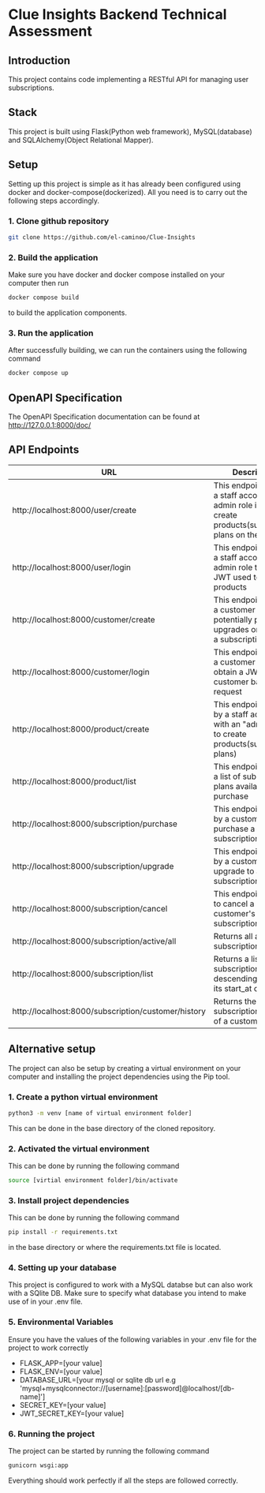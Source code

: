 # Clue Insights Backend Technical Assessment 

## Introduction

This project contains code implementing a RESTful API for managing user subscriptions.

## Stack
This project is built using Flask(Python web framework), MySQL(database) and SQLAlchemy(Object Relational Mapper).

## Setup

Setting up this project is simple as it has already been configured using docker and docker-compose(dockerized). All you need is to carry out the following steps accordingly.

### 1. Clone github repository
```bash
git clone https://github.com/el-caminoo/Clue-Insights
```
### 2. Build the application

Make sure you have docker and docker compose installed on your computer then run
```bash
docker compose build
```
to build the application components.

### 3. Run the application
After successfully building, we can run the containers using the following command
```bash
docker compose up
```

## OpenAPI Specification
The OpenAPI Specification documentation can be found at http://127.0.0.1:8000/doc/

## API Endpoints 
| URL      | Description | Remark  |
|----------|-------------|---------|
| http://localhost:8000/user/create | This endpoint creates a staff account with admin role in order to create products(subscription plans on the platform) | No JWT required
| http://localhost:8000/user/login  | This endpoint logs in a staff account with admin role to obtain a JWT used to create products | No JWT required 
| http://localhost:8000/customer/create | This endpoint creates a customer that potentially purchases, upgrades or cancels a subscription plan | No JWT required  
| http://localhost:8000/customer/login | This endpoint logs in a customer in order to obtain a JWT to make customer based request | No JWT required
| http://localhost:8000/product/create | This endpoint is used by a staff account with an "admin" role to create products(subscription plans) | JWT required
| http://localhost:8000/product/list | This endpoint returns a list of subscription plans available for purchase | No JWT required
| http://localhost:8000/subscription/purchase | This endpoint is used by a customer to purchase a subscription plan | JWT required
| http://localhost:8000/subscription/upgrade | This endpoint is used by a customer to upgrade to a new subscription plan | JWT required
| http://localhost:8000/subscription/cancel | This endpoint is used to cancel a customer's active subscription plan | JWT required
| http://localhost:8000/subscription/active/all | Returns all active subscriptions | No JWT required
| http://localhost:8000/subscription/list | Returns a list of subscriptions in descending order of its start_at column | No JWT required
| http://localhost:8000/subscription/customer/history | Returns the subscription history of a customer | JWT required


## Alternative setup
The project can also be setup by creating a virtual environment on your computer and installing the project dependencies using the Pip tool.

### 1. Create a python virtual environment
```bash
python3 -m venv [name of virtual environment folder]
```
This can be done in the base directory of the cloned repository.
### 2. Activated the virtual environment
This can be done by running the following command
```bash
source [virtial environment folder]/bin/activate
```

### 3. Install project dependencies
This can be done by running the following command
```bash
pip install -r requirements.txt
```
in the base directory or where the requirements.txt file is located.
### 4. Setting up your database
This project is configured to work with a MySQL databse but can also work with a SQlite DB. Make sure to specify what database you intend to make use of in your .env file.

### 5. Environmental Variables
Ensure you have the values of the following variables in your .env file for the project to work correctly

* FLASK_APP=[your value]
* FLASK_ENV=[your value]
* DATABASE_URL=[your mysql or sqlite db url e.g 'mysql+mysqlconnector://[username]:[password]@localhost/[db-name]']
* SECRET_KEY=[your value]
* JWT_SECRET_KEY=[your value]
### 6. Running the project
The project can be started by running the following command
```bash
gunicorn wsgi:app 
```

Everything should work perfectly if all the steps are followed correctly.